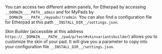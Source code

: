 You can access two different admin panels, for Etherpad by accessing `__DOMAIN____PATH__admin` and for MyPads by `__DOMAIN____PATH__/mypads/?/admin`. 
You can also find a configuration file for Etherpad at this path `__INSTALL_DIR__/settings.json`.

*Skin Builder* (accessible at this address `https://__DOMAIN____PATH__/pad/p/test#skinvariantsbuilder`) allows you to customize the skin of your pad. It will give you a parameter to copy into your configuration file `__INSTALL_DIR__/settings.json`.
